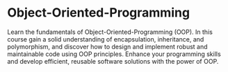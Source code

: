 # Object-Oriented-Programming
Learn the fundamentals of Object-Oriented-Programming (OOP).
In this course gain a solid understanding of encapsulation, inheritance, and polymorphism, and discover how to design and implement robust and maintainable code using OOP principles. Enhance your programming skills and develop efficient, reusable software solutions with the power of OOP.
